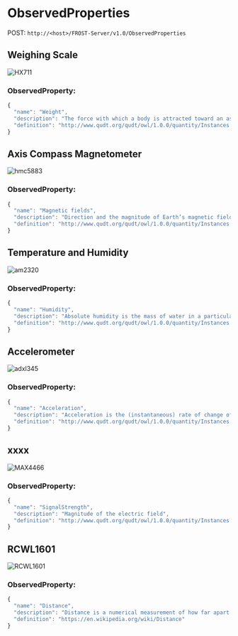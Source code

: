 # ObservedProperties

POST:
`http://<host>/FROST-Server/v1.0/ObservedProperties`

## Weighing Scale 
![HX711](res/HX711.png)

### ObservedProperty:
```javascript
{
  "name": "Weight",
  "description": "The force with which a body is attracted toward an astronomical body",
  "definition": "http://www.qudt.org/qudt/owl/1.0.0/quantity/Instances.html#Weight"
}
```

## Axis Compass Magnetometer  
![hmc5883](res/hmc5883.png)

### ObservedProperty:
```javascript
{
  "name": "Magnetic fields",
  "description": "Direction and the magnitude of Earth’s magnetic fields",
  "definition": "http://www.qudt.org/qudt/owl/1.0.0/quantity/Instances.html#MagneticField"
}
```

## Temperature and Humidity  
![am2320](res/am2320.png)

### ObservedProperty:
```javascript
{
  "name": "Humidity",
  "description": "Absolute humidity is the mass of water in a particular volume of air. It is a measure of the density of water vapor in an atmosphere",
  "definition": "http://www.qudt.org/qudt/owl/1.0.0/quantity/Instances.html#AbsoluteHumidity"
}
```

## Accelerometer  
![adxl345](res/adxl345.png)

### ObservedProperty:
```javascript
{
  "name": "Acceleration",
  "description": "Acceleration is the (instantaneous) rate of change of velocity",
  "definition": "http://www.qudt.org/qudt/owl/1.0.0/quantity/Instances.html#Acceleration"
}
```

## xxxx 
![MAX4466](res/MAX4466.png)

### ObservedProperty:
```javascript
{
  "name": "SignalStrength",
  "description": "Magnitude of the electric field",
  "definition": "http://www.qudt.org/qudt/owl/1.0.0/quantity/Instances.html#SignalStrength"
}
```

## RCWL1601 
![RCWL1601](res/RCWL1601.png)

### ObservedProperty:
```javascript
{
  "name": "Distance",
  "description": "Distance is a numerical measurement of how far apart objects or points are",
  "definition": "https://en.wikipedia.org/wiki/Distance"
}
```
